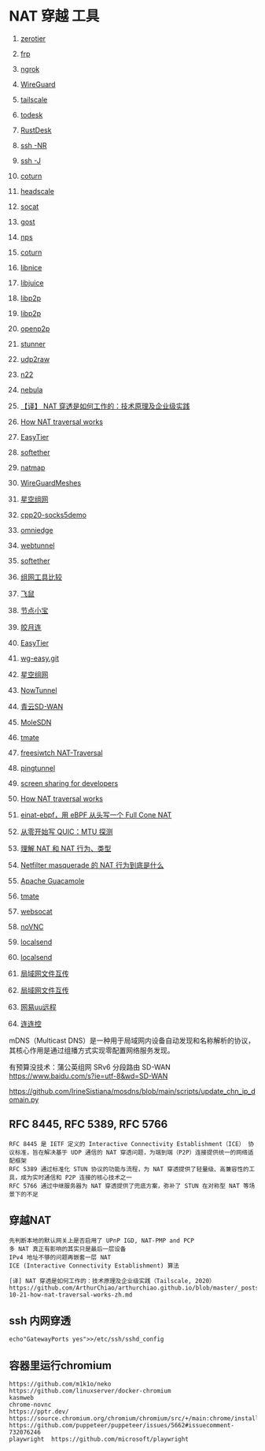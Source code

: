 # NAT 穿越 工具

1. [zerotier](https://www.zerotier.com/)
1. [frp](https://github.com/fatedier/frp.git)
1. [ngrok](https://ngrok.com/docs/getting-started/)
1. [WireGuard](https://github.com/WireGuard)
1. [tailscale](https://tailscale.com/)
1. [todesk](https://www.todesk.com/)
1. [RustDesk](https://rustdesk.com/zh/)
1. [ssh -NR](https://www.baidu.com/s?ie=utf-8&wd=ssh%20-R%20%E9%85%8D%E7%BD%AE%E9%80%89%E9%A1%B9)
1. [ssh -J](https://www.baidu.com/s?ie=utf-8&wd=ssh%20-j%20配置选项)
1. [coturn](https://github.com/coturn/coturn.git)
1. [headscale](https://github.com/juanfont/headscale.git)
1. [socat](http://www.dest-unreach.org/socat/)
1. [gost](https://github.com/go-gost/gost.git)
1. [nps](https://github.com/ehang-io/nps.git)
1. [coturn](https://github.com/coturn/coturn)
1. [libnice](https://github.com/libnice/libnice.git)
1. [libjuice](https://github.com/paullouisageneau/libjuice)
1. [libp2p](https://github.com/libp2p)
1. [libp2p](https://libp2p.io/)
1. [openp2p](https://github.com/openp2p-cn/openp2p)
1. [stunner](https://github.com/firefart/stunner)
1. [udp2raw](https://github.com/wangyu-/udp2raw.git)
1. [n22](https://github.com/ntop/n2n.git)
1. [nebula](https://github.com/slackhq/nebula)
1. [【译】 NAT 穿透是如何工作的：技术原理及企业级实践](https://arthurchiao.art/blog/how-nat-traversal-works-zh/)
1. [How NAT traversal works](https://tailscale.com/blog/how-nat-traversal-works)
1. [EasyTier](https://github.com/EasyTier/EasyTier.git)
1. [softether](https://github.com/EasyTier/EasyTier.git)
1. [natmap](https://github.com/heiher/natmap)
1. [WireGuardMeshes](https://github.com/HarvsG/WireGuardMeshes)
1. [星空组网](https://starvpn.cn/)
1. [cpp20-socks5demo](https://github.com/cnbatch/cpp20-socks5demo.git)
1. [omniedge](https://omniedge.io/)
1. [webtunnel](https://www.pgrm.top/)

1. [softether](https://www.softether.org/)
1. [组网工具比较](https://github.com/HarvsG/WireGuardMeshes.git)
1. [飞鼠]()
1. [节点小宝](https://www.iepose.com/)
1. [皎月连](https://www.natpierce.cn/pc/index/index.html)
1. [EasyTier](https://easytier.rs/)
1. [wg-easy.git](https://github.com/wg-easy/wg-easy.git)
1. [星空组网](https://doc.starvpn.cn/#/openWrt)
1. [NowTunnel](https://www.nowtunnel.com/)
1. [青云SD-WAN](https://www.qingcloud.com/products/sdwan/)
1. [MoleSDN](https://www.molesdn.com/)
1. [tmate](https://github.com/tmate-io/tmate.git)
1. [freesiwtch NAT-Traversal](https://developer.signalwire.com/freeswitch/FreeSWITCH-Explained/Networking/NAT-Traversal_3375417/)
1. [pingtunnel](https://github.com/esrrhs/pingtunnel.git)
1. [screen sharing for developers ](https://github.com/screego/server?tab=readme-ov-file)
1. [How NAT traversal works](https://tailscale.com/blog/how-nat-traversal-works)
1. [einat-ebpf，用 eBPF 从头写一个 Full Cone NAT ](https://eh5.me/zh-cn/blog/einat-introduction/)
1. [从零开始写 QUIC：MTU 探测](https://jt26wzz.com/posts/0009-implement-quic-in-rust/)
1. [理解 NAT 和 NAT 行为、类型](https://eh5.me/zh-cn/blog/nat-behavior-explained/)
1. [Netfilter masquerade 的 NAT 行为到底是什么 ](https://eh5.me/zh-cn/blog/nat-behavior-of-netfilter/)
1. [Apache Guacamole](https://guacamole.apache.org)
1. [tmate](https://tmate.io/)
1. [websocat](https://github.com/vi/websocat)
1. [noVNC](https://github.com/novnc/noVNC)
1. [localsend](https://localsend.org/zh-CN/download?os=macos)
1. [localsend](https://github.com/localsend/localsend)
1. [局域网文件互传](https://github.com/schlagmichdoch/pairdrop)
1. [局域网文件互传](https://pairdrop.net/)
1. [网易uu远程](https://uuyc.163.com/)
1. [连连控](https://www.asklink.com/)

mDNS（Multicast DNS）是一种用于局域网内设备自动发现和名称解析的协议，其核心作用是通过组播方式实现零配置网络服务发现。

有预算没技术：蒲公英组网
SRv6 分段路由
SD-WAN  https://www.baidu.com/s?ie=utf-8&wd=SD-WAN

https://github.com/IrineSistiana/mosdns/blob/main/scripts/update_chn_ip_domain.py

## RFC 8445, RFC 5389, RFC 5766

    RFC 8445 是 IETF 定义的 Interactive Connectivity Establishment（ICE）‌ 协议标准，旨在解决基于 UDP 通信的 NAT 穿透问题，为端到端（P2P）连接提供统一的网络适配框架
    RFC 5389 通过标准化 STUN 协议的功能与流程，为 NAT 穿透提供了轻量级、高兼容性的工具，成为实时通信和 P2P 连接的核心技术之一‌
    RFC 5766 通过中继服务器为 NAT 穿透提供了兜底方案，弥补了 STUN 在对称型 NAT 等场景下的不足‌

## 穿越NAT

    先判断本地的默认网关上是否启用了 UPnP IGD, NAT-PMP and PCP
    多 NAT 真正有影响的其实只是最后一层设备
    IPv4 地址不够的问题再嵌套一层 NAT
    ICE (Interactive Connectivity Establishment) 算法

    [译] NAT 穿透是如何工作的：技术原理及企业级实践（Tailscale, 2020）
    https://github.com/ArthurChiao/arthurchiao.github.io/blob/master/_posts/2021-10-21-how-nat-traversal-works-zh.md

## ssh 内网穿透

    echo"GatewayPorts yes">>/etc/ssh/sshd_config

## 容器里运行chromium

    https://github.com/m1k1o/neko
    https://github.com/linuxserver/docker-chromium
    kasmweb
    chrome-novnc
    https://pptr.dev/
    https://source.chromium.org/chromium/chromium/src/+/main:chrome/installer/linux/debian/dist_package_versions.json
    https://github.com/puppeteer/puppeteer/issues/5662#issuecomment-732076246
    playwright  https://github.com/microsoft/playwright

